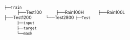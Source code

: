 `├──Train`   <br/>
      ├──Test100
      ├──Rain100H
      ├──Rain100L
      ├──Test1200
      └──Test2800
`├──Test`   <br/>
      `├──input`  <br/>
      `├──target`  <br/>
      `└──mask`  <br/>
